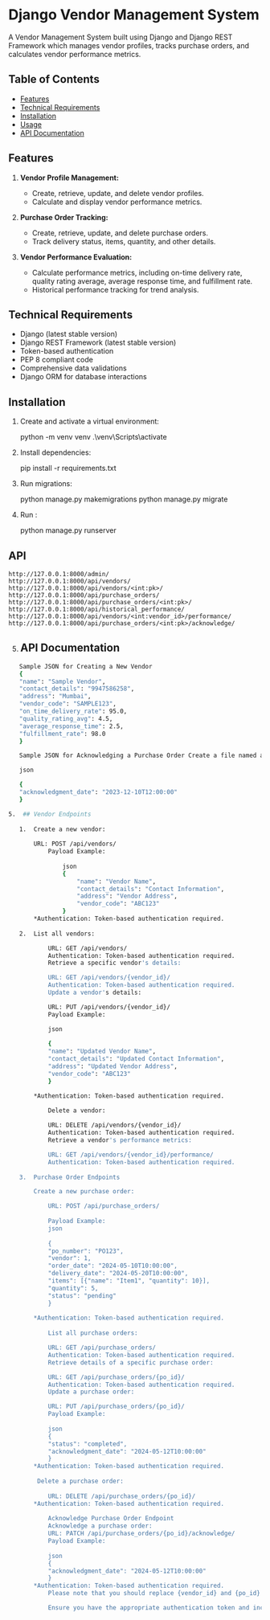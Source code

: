 # Django Vendor Management System

A Vendor Management System built using Django and Django REST Framework which manages vendor profiles, tracks purchase orders, and calculates vendor performance metrics.

## Table of Contents

- [Features](#features)
- [Technical Requirements](#technical-requirements)
- [Installation](#installation)
- [Usage](#usage)
- [API Documentation](#api-documentation)

  

## Features

1. **Vendor Profile Management:**
   - Create, retrieve, update, and delete vendor profiles.
   - Calculate and display vendor performance metrics.

2. **Purchase Order Tracking:**
   - Create, retrieve, update, and delete purchase orders.
   - Track delivery status, items, quantity, and other details.

3. **Vendor Performance Evaluation:**
   - Calculate performance metrics, including on-time delivery rate, quality rating average, average response time, and fulfillment rate.
   - Historical performance tracking for trend analysis.

## Technical Requirements

- Django (latest stable version)
- Django REST Framework (latest stable version)
- Token-based authentication
- PEP 8 compliant code
- Comprehensive data validations
- Django ORM for database interactions

## Installation

1. Create and activate a virtual environment:

    python -m venv venv
    .\venv\Scripts\activate

   
2. Install dependencies:
  
    pip install -r requirements.txt

3. Run migrations:
     
    python manage.py makemigrations
    python manage.py migrate
4. Run :
    
    python manage.py runserver

## API 

    http://127.0.0.1:8000/admin/
    http://127.0.0.1:8000/api/vendors/ 
    http://127.0.0.1:8000/api/vendors/<int:pk>/ 
    http://127.0.0.1:8000/api/purchase_orders/
    http://127.0.0.1:8000/api/purchase_orders/<int:pk>/ 
    http://127.0.0.1:8000/api/historical_performance/ 
    http://127.0.0.1:8000/api/vendors/<int:vendor_id>/performance/ 
    http://127.0.0.1:8000/api/purchase_orders/<int:pk>/acknowledge/ 


5.  ## API Documentation
    

 ```bash
    Sample JSON for Creating a New Vendor
    {
    "name": "Sample Vendor",
    "contact_details": "9947586258",
    "address": "Mumbai",
    "vendor_code": "SAMPLE123",
    "on_time_delivery_rate": 95.0,
    "quality_rating_avg": 4.5,
    "average_response_time": 2.5,
    "fulfillment_rate": 98.0
    }

    Sample JSON for Acknowledging a Purchase Order Create a file named acknowledge_purchase_order.json with the following content:

    json  

    {
    "acknowledgment_date": "2023-12-10T12:00:00"
    }

5.  ## Vendor Endpoints
    
    1.  Create a new vendor:
    
        URL: POST /api/vendors/
            Payload Example:
            
                json
                {
                    "name": "Vendor Name",
                    "contact_details": "Contact Information",
                    "address": "Vendor Address",
                    "vendor_code": "ABC123"
                }
        *Authentication: Token-based authentication required.
    
    2.  List all vendors:

            URL: GET /api/vendors/
            Authentication: Token-based authentication required.
            Retrieve a specific vendor's details:

            URL: GET /api/vendors/{vendor_id}/
            Authentication: Token-based authentication required.
            Update a vendor's details:

            URL: PUT /api/vendors/{vendor_id}/
            Payload Example:

            json
             
            {
            "name": "Updated Vendor Name",
            "contact_details": "Updated Contact Information",
            "address": "Updated Vendor Address",
            "vendor_code": "ABC123"
            }

        *Authentication: Token-based authentication required.
            
            Delete a vendor:

            URL: DELETE /api/vendors/{vendor_id}/
            Authentication: Token-based authentication required.
            Retrieve a vendor's performance metrics:

            URL: GET /api/vendors/{vendor_id}/performance/
            Authentication: Token-based authentication required.
    
    3.  Purchase Order Endpoints

        Create a new purchase order:

            URL: POST /api/purchase_orders/
            
            Payload Example:
            json
            
            {
            "po_number": "PO123",
            "vendor": 1,
            "order_date": "2024-05-10T10:00:00",
            "delivery_date": "2024-05-20T10:00:00",
            "items": [{"name": "Item1", "quantity": 10}],
            "quantity": 5,
            "status": "pending"
            }
            
        *Authentication: Token-based authentication required.
            
            List all purchase orders:

            URL: GET /api/purchase_orders/
            Authentication: Token-based authentication required.
            Retrieve details of a specific purchase order:

            URL: GET /api/purchase_orders/{po_id}/
            Authentication: Token-based authentication required.
            Update a purchase order:

            URL: PUT /api/purchase_orders/{po_id}/
            Payload Example:
            
            json
            {
            "status": "completed",
            "acknowledgment_date": "2024-05-12T10:00:00"
            }
        *Authentication: Token-based authentication required.
         
         Delete a purchase order:
            
            URL: DELETE /api/purchase_orders/{po_id}/
        *Authentication: Token-based authentication required.
            
            Acknowledge Purchase Order Endpoint
            Acknowledge a purchase order:
            URL: PATCH /api/purchase_orders/{po_id}/acknowledge/
            Payload Example:
            
            json
            {
            "acknowledgment_date": "2024-05-12T10:00:00"
            }
        *Authentication: Token-based authentication required.
            Please note that you should replace {vendor_id} and {po_id} in the URLs with the actual vendor and purchase order IDs you want to interact with.

            Ensure you have the appropriate authentication token and include it in the request headers for endpoints that require authentication. Also, adjust the payload examples based on the actual structure and requirements of your Django application.






